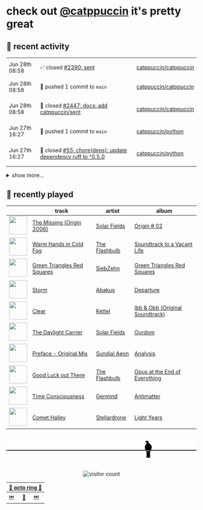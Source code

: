 # check out [@catppuccin](https://github.com/catppuccin) it's pretty great

## 📅 recent activity

<!-- SCRIPT:REPLACE:GITHUB -->
<table>
<tbody>
<tr>
<td><span title='2024-06-28T08:58:57+00:00'>Jun 28th 08:58</span></td>
<td>

✅ closed [#2390: sent](https://github.com/catppuccin/catppuccin/issues/2390)

</td>
<td>

[catppuccin/catppuccin](https://github.com/catppuccin/catppuccin)

</td>
</tr>
<tr>
<td><span title='2024-06-28T08:58:57+00:00'>Jun 28th 08:58</span></td>
<td>

🚢 pushed 1 commit to `main`

</td>
<td>

[catppuccin/catppuccin](https://github.com/catppuccin/catppuccin)

</td>
</tr>
<tr>
<td><span title='2024-06-28T08:58:56+00:00'>Jun 28th 08:58</span></td>
<td>

🎉 closed [#2447: docs: add catppuccin/sent](https://github.com/catppuccin/catppuccin/pull/2447)

</td>
<td>

[catppuccin/catppuccin](https://github.com/catppuccin/catppuccin)

</td>
</tr>
<tr>
<td><span title='2024-06-27T16:27:36+00:00'>Jun 27th 16:27</span></td>
<td>

🚢 pushed 1 commit to `main`

</td>
<td>

[catppuccin/python](https://github.com/catppuccin/python)

</td>
</tr>
<tr>
<td><span title='2024-06-27T16:27:35+00:00'>Jun 27th 16:27</span></td>
<td>

🎉 closed [#55: chore(deps): update dependency ruff to ^0.5.0](https://github.com/catppuccin/python/pull/55)

</td>
<td>

[catppuccin/python](https://github.com/catppuccin/python)

</td>
</tr>
</tbody>
</table>

<details>
<summary>show more...</summary>
<table>
<tbody>
<tr>
<td><span title='2024-06-25T09:46:56+00:00'>Jun 25th 09:46</span></td>
<td>

💬 commented on [#2443: KiCad](https://github.com/catppuccin/catppuccin/issues/2443)

</td>
<td>

[catppuccin/catppuccin](https://github.com/catppuccin/catppuccin)

</td>
</tr>
<tr>
<td><span title='2024-06-25T09:46:06+00:00'>Jun 25th 09:46</span></td>
<td>

🚢 pushed 1 commit to `main`

</td>
<td>

[catppuccin/python](https://github.com/catppuccin/python)

</td>
</tr>
<tr>
<td><span title='2024-06-25T09:46:06+00:00'>Jun 25th 09:46</span></td>
<td>

🎉 closed [#54: chore(deps): update dependency mypy to v1.10.1](https://github.com/catppuccin/python/pull/54)

</td>
<td>

[catppuccin/python](https://github.com/catppuccin/python)

</td>
</tr>
<tr>
<td><span title='2024-06-25T09:45:42+00:00'>Jun 25th 09:45</span></td>
<td>

🚢 pushed 1 commit to `main`

</td>
<td>

[catppuccin/whiskers](https://github.com/catppuccin/whiskers)

</td>
</tr>
<tr>
<td><span title='2024-06-25T09:45:42+00:00'>Jun 25th 09:45</span></td>
<td>

🎉 closed [#21: fix(deps): update rust crate serde_json to v1.0.118](https://github.com/catppuccin/whiskers/pull/21)

</td>
<td>

[catppuccin/whiskers](https://github.com/catppuccin/whiskers)

</td>
</tr>
<tr>
<td><span title='2024-06-22T09:33:32+00:00'>Jun 22nd 09:33</span></td>
<td>

💬 commented on [#8: Add __pycache__ to gitignore](https://github.com/catppuccin/qutebrowser/pull/8)

</td>
<td>

[catppuccin/qutebrowser](https://github.com/catppuccin/qutebrowser)

</td>
</tr>
<tr>
<td><span title='2024-06-22T09:33:29+00:00'>Jun 22nd 09:33</span></td>
<td>

🎉 closed [#8: Add __pycache__ to gitignore](https://github.com/catppuccin/qutebrowser/pull/8)

</td>
<td>

[catppuccin/qutebrowser](https://github.com/catppuccin/qutebrowser)

</td>
</tr>
<tr>
<td><span title='2024-06-22T09:33:30+00:00'>Jun 22nd 09:33</span></td>
<td>

🚢 pushed 1 commit to `main`

</td>
<td>

[catppuccin/qutebrowser](https://github.com/catppuccin/qutebrowser)

</td>
</tr>
<tr>
<td><span title='2024-06-22T09:14:37+00:00'>Jun 22nd 09:14</span></td>
<td>

🎉 closed [#18: fix(deps): update rust crate clap_complete to v4.5.6](https://github.com/catppuccin/catwalk/pull/18)

</td>
<td>

[catppuccin/catwalk](https://github.com/catppuccin/catwalk)

</td>
</tr>
<tr>
<td><span title='2024-06-22T09:14:37+00:00'>Jun 22nd 09:14</span></td>
<td>

🚢 pushed 1 commit to `main`

</td>
<td>

[catppuccin/catwalk](https://github.com/catppuccin/catwalk)

</td>
</tr>
<tr>
<td><span title='2024-06-22T09:12:09+00:00'>Jun 22nd 09:12</span></td>
<td>

🚢 pushed 1 commit to `main`

</td>
<td>

[catppuccin/python](https://github.com/catppuccin/python)

</td>
</tr>
<tr>
<td><span title='2024-06-22T09:12:08+00:00'>Jun 22nd 09:12</span></td>
<td>

🎉 closed [#53: chore(deps): update dependency ruff to v0.4.10](https://github.com/catppuccin/python/pull/53)

</td>
<td>

[catppuccin/python](https://github.com/catppuccin/python)

</td>
</tr>
<tr>
<td><span title='2024-06-18T13:34:01+00:00'>Jun 18th 13:34</span></td>
<td>

🚢 pushed 1 commit to `main`

</td>
<td>

[catppuccin/python](https://github.com/catppuccin/python)

</td>
</tr>
<tr>
<td><span title='2024-06-18T13:27:35+00:00'>Jun 18th 13:27</span></td>
<td>

🚢 pushed 1 commit to `main`

</td>
<td>

[catppuccin/python](https://github.com/catppuccin/python)

</td>
</tr>
<tr>
<td><span title='2024-06-18T13:21:28+00:00'>Jun 18th 13:21</span></td>
<td>

🚢 pushed 1 commit to `main`

</td>
<td>

[catppuccin/python](https://github.com/catppuccin/python)

</td>
</tr>
</tbody>
</table>
</details>
<!-- SCRIPT:REPLACE:GITHUB -->

## 🎵 recently played

<!-- SCRIPT:REPLACE:SPOTIFY -->
| | track | artist | album |
| - | - | - | - |
| <img src="https://i.scdn.co/image/ab67616d000048511a1e6e7f11de567e9ce36127" width="48" height="48"> | [The Missing (Origin 2006)](https://open.spotify.com/track/47wJXgKVuiQqHjfBBOZOfv) | [Solar Fields](https://open.spotify.com/artist/7GyhmlEy51sGUE09A5AWzc) | [Origin # 02](https://open.spotify.com/track/47wJXgKVuiQqHjfBBOZOfv) |
| <img src="https://i.scdn.co/image/ab67616d00004851fe96d54be84ee2a76184e09b" width="48" height="48"> | [Warm Hands in Cold Fog](https://open.spotify.com/track/5KRulQwsf5N5s4hW69U9FX) | [The Flashbulb](https://open.spotify.com/artist/6mMCSCuTbGU6kNr4303LwH) | [Soundtrack to a Vacant Life](https://open.spotify.com/track/5KRulQwsf5N5s4hW69U9FX) |
| <img src="https://i.scdn.co/image/ab67616d00004851074efbc8e95186c5ca535533" width="48" height="48"> | [Green Triangles Red Squares](https://open.spotify.com/track/125nTDAwl5FCOBQ1pz55It) | [SiebZehn](https://open.spotify.com/artist/5mloPvVMchlYxCxz9r3NTU) | [Green Triangles Red Squares](https://open.spotify.com/track/125nTDAwl5FCOBQ1pz55It) |
| <img src="https://i.scdn.co/image/ab67616d00004851a6ea0d1064f514634f164479" width="48" height="48"> | [Storm](https://open.spotify.com/track/3pbmvWBWjGmhUJZL9jfqgo) | [Abakus](https://open.spotify.com/artist/5EEbMGQOwrTuy51Vin8bL1) | [Departure](https://open.spotify.com/track/3pbmvWBWjGmhUJZL9jfqgo) |
| <img src="https://i.scdn.co/image/ab67616d00004851a4fe8d7d8d97881894d39ea2" width="48" height="48"> | [Clear](https://open.spotify.com/track/1lPNSTUXFxKsSmubdeQNbH) | [Kettel](https://open.spotify.com/artist/0R879eeczZPVAwTrbKXREp) | [Ibb & Obb (Original Soundtrack)](https://open.spotify.com/track/1lPNSTUXFxKsSmubdeQNbH) |
| <img src="https://i.scdn.co/image/ab67616d00004851822ef612862fb2ac73ade61f" width="48" height="48"> | [The Daylight Carrier](https://open.spotify.com/track/5oKmUCMZP5JGQWTwiaMxn3) | [Solar Fields](https://open.spotify.com/artist/7GyhmlEy51sGUE09A5AWzc) | [Ourdom](https://open.spotify.com/track/5oKmUCMZP5JGQWTwiaMxn3) |
| <img src="https://i.scdn.co/image/ab67616d00004851b17b58cee91e6ffce3cee2d9" width="48" height="48"> | [Preface - Original Mix](https://open.spotify.com/track/62LTH96EjzDUsGJSoUCwpQ) | [Sundial Aeon](https://open.spotify.com/artist/5soQDgFW3XzGBLRyCy7jmk) | [Analysis](https://open.spotify.com/track/62LTH96EjzDUsGJSoUCwpQ) |
| <img src="https://i.scdn.co/image/ab67616d00004851774084462cba5f889eb3bb09" width="48" height="48"> | [Good Luck out There](https://open.spotify.com/track/6sKg2cfcHIqnRfCUD9tSSm) | [The Flashbulb](https://open.spotify.com/artist/6mMCSCuTbGU6kNr4303LwH) | [Opus at the End of Everything](https://open.spotify.com/track/6sKg2cfcHIqnRfCUD9tSSm) |
| <img src="https://i.scdn.co/image/ab67616d00004851973bcc715ed7998d3284bf59" width="48" height="48"> | [Time Consciousness](https://open.spotify.com/track/7M5wTzrULahjjgUmOtqlEs) | [Germind](https://open.spotify.com/artist/6Nqurhynev5eAUbHCaKzZh) | [Antimatter](https://open.spotify.com/track/7M5wTzrULahjjgUmOtqlEs) |
| <img src="https://i.scdn.co/image/ab67616d0000485138aac529b900cb07a4553591" width="48" height="48"> | [Comet Halley](https://open.spotify.com/track/6Bk7wGEuzD2eSXJfrSwGDJ) | [Stellardrone](https://open.spotify.com/artist/5WUuOv4NOeXvCzjQnmKqTA) | [Light Years](https://open.spotify.com/track/6Bk7wGEuzD2eSXJfrSwGDJ) |

<!-- SCRIPT:REPLACE:SPOTIFY -->

<br>

<div align="center">

<picture>
    <source media="(prefers-color-scheme: light)" srcset="assets/pigeon-light.svg">
    <source media="(prefers-color-scheme: dark)" srcset="assets/pigeon-dark.svg">
    <img alt="pigeon sitting on a wire" src="assets/pigeon-light.svg">
</picture>

<br>
<br>

![visitor count](https://profile-counter.glitch.me/backwardspy/count.svg)

<table>
    <thead>
        <th colspan="3"><a href="https://octo-ring.com">🐙 octo ring 🐙</a></th>
    </thead>
    <tbody>
        <td><a href="https://octo-ring.com/p/backwardspy/prev">⏮️</a></td>
        <td><a href="https://octo-ring.com/p/backwardspy/random">🔀</a></td>
        <td><a href="https://octo-ring.com/p/backwardspy/next">⏭️</a></td>
    </tbody>
</table>

</div>
